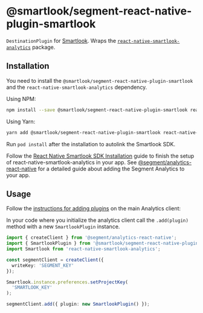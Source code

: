# @smartlook/segment-react-native-plugin-smartlook

`DestinationPlugin` for [Smartlook](https://smartlook.com/). Wraps the [`react-native-smartlook-analytics`](https://www.npmjs.com/package/react-native-smartlook-analytics) package.

## Installation

You need to install the `@smartlook/segment-react-native-plugin-smartlook` and the `react-native-smartlook-analytics` dependency.

Using NPM:

```bash
npm install --save @smartlook/segment-react-native-plugin-smartlook react-native-smartlook-analytics
```

Using Yarn:

```bash
yarn add @smartlook/segment-react-native-plugin-smartlook react-native-smartlook-analytics
```

Run `pod install` after the installation to autolink the Smartlook SDK.

Follow the [React Native Smartlook SDK Installation](https://mobile.developer.smartlook.com/reference/react-native-sdk-installation) guide to finish the setup of react-native-smartlook-analytics in your app.
See [@segment/analytics-react-native](https://github.com/segmentio/analytics-react-native) for a detailed guide about adding the Segment Analytics to your app.

## Usage

Follow the [instructions for adding plugins](https://github.com/segmentio/analytics-react-native#adding-plugins) on the main Analytics client:

In your code where you initialize the analytics client call the `.add(plugin)` method with a new `SmartlookPlugin` instance.

```ts
import { createClient } from '@segment/analytics-react-native';
import { SmartlookPlugin } from '@smartlook/segment-react-native-plugin-smartlook';
import Smartlook from 'react-native-smartlook-analytics';

const segmentClient = createClient({
  writeKey: 'SEGMENT_KEY'
});

Smartlook.instance.preferences.setProjectKey(
  'SMARTLOOK_KEY'
);

segmentClient.add({ plugin: new SmartlookPlugin() });
```
